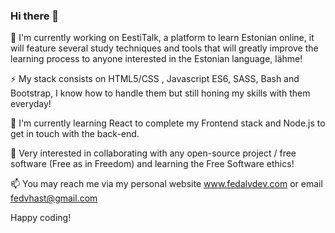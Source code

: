 ### Hi there 👋

🔭 I'm currently working on EestiTalk, a platform to learn Estonian online, it will feature several study techniques and tools that will greatly improve the learning process to anyone interested in the Estonian language, lähme!

⚡ My stack consists on HTML5/CSS , Javascript ES6, SASS, Bash and Bootstrap, I know how to handle them but still honing my skills with them everyday! 

🌱 I'm currently learning React to complete my Frontend stack and Node.js to get in touch with the back-end.

🤔 Very interested in collaborating with any open-source project / free software (Free as in Freedom) and learning the Free Software ethics!

📫 You may reach me via my personal website www.fedalvdev.com or email fedvhast@gmail.com

Happy coding!

<!--
**vHast/vHast** is a ✨ _special_ ✨ repository because its `README.md` (this file) appears on your GitHub profile.

Here are some ideas to get you started:

- 🔭 I’m currently working on ...
- 🌱 I’m currently learning ...
- 👯 I’m looking to collaborate on ...
- 🤔 I’m looking for help with ...
- 💬 Ask me about ...
- 📫 How to reach me: ...
- 😄 Pronouns: ...
- ⚡ Fun fact: ...
-->
